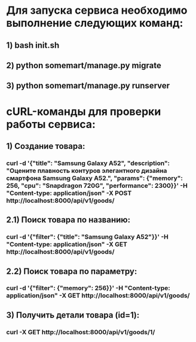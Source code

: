 # Для запуска сервиса необходимо выполнение следующих команд:
## 1) bash init.sh
## 2) python somemart/manage.py migrate
## 3) python somemart/manage.py runserver
#
# cURL-команды для проверки работы сервиса:
## 1) Создание товара:
### curl -d '{"title": "Samsung Galaxy A52", "description": "Оцените плавность контуров элегантного дизайна смартфона Samsung Galaxy A52.", "params": {"memory": 256, "cpu": "Snapdragon 720G", "performance": 2300}}' -H "Content-type: application/json" -X POST http://localhost:8000/api/v1/goods/
## 2.1) Поиск товара по названию:
### curl -d '{"filter": {"title": "Samsung Galaxy A52"}}' -H "Content-type: application/json" -X GET http://localhost:8000/api/v1/goods/
## 2.2) Поиск товара по параметру:
### curl -d '{"filter": {"memory": 256}}' -H "Content-type: application/json" -X GET http://localhost:8000/api/v1/goods/
## 3) Получить детали товара (id=1):
### curl -X GET http://localhost:8000/api/v1/goods/1/
